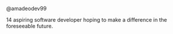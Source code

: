 @amadeodev99

14 aspiring software developer hoping to make a difference in the foreseeable future.
